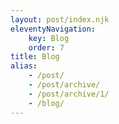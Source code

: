 ```yaml
---
layout: post/index.njk
eleventyNavigation:
    key: Blog
    order: 7
title: Blog
alias:
    - /post/
    - /post/archive/
    - /post/archive/1/
    - /blog/
---
```

